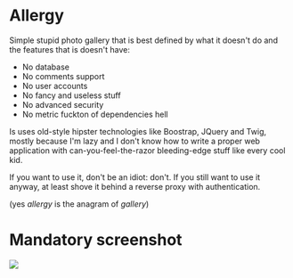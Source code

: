 # Allergy

Simple stupid photo gallery that is best defined by what it doesn't do and the features that is doesn't have:

- No database
- No comments support
- No user accounts
- No fancy and useless stuff
- No advanced security
- No metric fuckton of dependencies hell

Is uses old-style hipster technologies like Boostrap, JQuery and Twig,
mostly because I'm lazy and I don't know how to write a proper web application
with can-you-feel-the-razor bleeding-edge stuff like every cool kid.

If you want to use it, don't be an idiot: don't. If you still want
to use it anyway, at least shove it behind a reverse proxy with authentication.

(yes *allergy* is the anagram of *gallery*)

# Mandatory screenshot

![]( http://i.imgur.com/uZf2kRW.png )